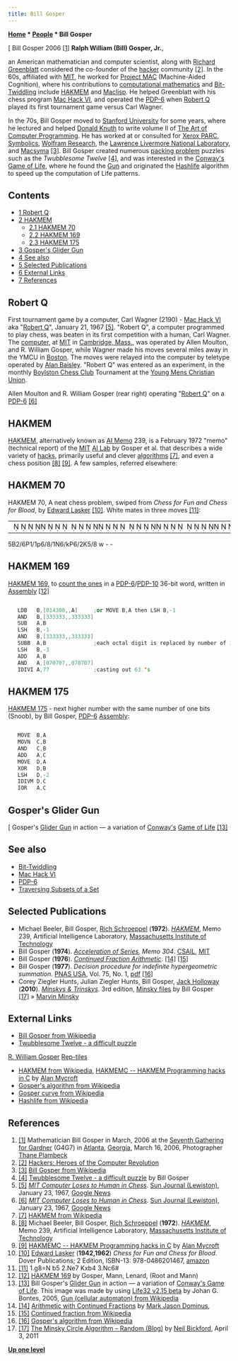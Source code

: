 ```yaml
---
title: Bill Gosper
---
```

**[Home](Home "Home") * [People](People "People") * Bill Gosper**

\[ Bill Gosper 2006 <a id="cite-note-1" href="#cite-ref-1">[1]</a>
**Ralph William (Bill) Gosper, Jr.**,

an American mathematician and computer scientist, along with [Richard Greenblatt](Richard_Greenblatt "Richard Greenblatt") considered the co-founder of the [hacker](https://en.wikipedia.org/wiki/Hacker_culture) community <a id="cite-note-2" href="#cite-ref-2">[2]</a>. In the 60s, affiliated with [MIT](Massachusetts_Institute_of_Technology "Massachusetts Institute of Technology"), he worked for [Project MAC](https://en.wikipedia.org/wiki/Project_MAC%7CProject) (Machine-Aided Cognition), where his contributions to [computational mathematics](https://en.wikipedia.org/wiki/Computational_mathematics) and [Bit-Twiddling](Bit-Twiddling "Bit-Twiddling") include [HAKMEM](#hakmem) and [Maclisp](index.php?title=Lisp&action=edit&redlink=1 "Lisp (page does not exist)"). He helped Greenblatt with his chess program [Mac Hack VI](Mac_Hack "Mac Hack"), and operated the [PDP-6](PDP-6 "PDP-6") when [Robert Q](Mac_Hack#RobertQ "Mac Hack") played its first tournament game versus Carl Wagner.

In the 70s, Bill Gosper moved to [Stanford University](Stanford_University "Stanford University") for some years, where he lectured and helped [Donald Knuth](Donald_Knuth "Donald Knuth") to write volume II of [The Art of Computer Programming](https://en.wikipedia.org/wiki/The_Art_of_Computer_Programming). He has worked at or consulted for [Xerox PARC](https://en.wikipedia.org/wiki/PARC_%28company%29), [Symbolics](https://en.wikipedia.org/wiki/Symbolics), [Wolfram Research](https://en.wikipedia.org/wiki/Wolfram_Research), the [Lawrence Livermore National Laboratory](Lawrence_Livermore_National_Laboratory "Lawrence Livermore National Laboratory"), and [Macsyma](https://en.wikipedia.org/wiki/Macsyma) <a id="cite-note-3" href="#cite-ref-3">[3]</a>. Bill Gosper created numerous [packing problem](https://en.wikipedia.org/wiki/Packing_problem) puzzles such as the *Twubblesome Twelve* <a id="cite-note-4" href="#cite-ref-4">[4]</a>, and was interested in the [Conway's](John_H._Conway "John H. Conway") [Game of Life](https://en.wikipedia.org/wiki/Conway%27s_Game_of_Life), where he found the [Gun](https://en.wikipedia.org/wiki/Gun_%28cellular_automaton%29%7CGlider) and originated the [Hashlife](https://en.wikipedia.org/wiki/Hashlife) algorithm to speed up the computation of Life patterns.

## Contents

- [1 Robert Q](#robert-q)
- [2 HAKMEM](#hakmem)
  - [2.1 HAKMEM 70](#hakmem-70)
  - [2.2 HAKMEM 169](#hakmem-169)
  - [2.3 HAKMEM 175](#hakmem-175)
- [3 Gosper's Glider Gun](#gosper.27s-glider-gun)
- [4 See also](#see-also)
- [5 Selected Publications](#selected-publications)
- [6 External Links](#external-links)
- [7 References](#references)

## Robert Q

First tournament game by a computer, Carl Wagner (2190) - [Mac Hack VI](Mac_Hack "Mac Hack") aka "[Robert Q](Template:Robert_Q "Template:Robert Q")", January 21, 1967 <a id="cite-note-5" href="#cite-ref-5">[5]</a>.
"Robert Q", a computer programmed to play chess, was beaten in its first competition with a human, Carl Wagner. The [computer](PDP-6 "PDP-6"), at [MIT](Massachusetts_Institute_of_Technology "Massachusetts Institute of Technology") in [Cambridge, Mass.](https://en.wikipedia.org/wiki/Cambridge,_Massachusetts), was operated by Allen Moulton, and R. William Gosper, while Wagner made his moves several miles away in the YMCU in [Boston](https://en.wikipedia.org/wiki/Boston). The moves were relayed into the computer by teletype operated by [Alan Baisley](Alan_Baisley "Alan Baisley"). "Robert Q" was entered as an experiment, in the monthly [Boylston Chess Club](http://www.boylstonchessclub.org/) Tournament at the [Young Mens Christian Union](https://en.wikipedia.org/wiki/Boston_Young_Men%27s_Christian_Union).

[](File:RobertQ1967.JPG)
Allen Moulton and R. William Gosper (rear right) operating "[Robert Q](Mac_Hack#RobertQ "Mac Hack")" on a [PDP-6](PDP-6 "PDP-6") <a id="cite-note-6" href="#cite-ref-6">[6]</a>

## HAKMEM

[HAKMEM](https://en.wikipedia.org/wiki/HAKMEM), alternatively known as [AI Memo](https://en.wikipedia.org/wiki/AI_Memo) 239, is a February 1972 "memo" (technical report) of the [MIT](Massachusetts_Institute_of_Technology "Massachusetts Institute of Technology") [AI Lab](https://en.wikipedia.org/wiki/MIT_Computer_Science_and_Artificial_Intelligence_Laboratory) by Gosper et al. that describes a wide variety of [hacks](https://en.wikipedia.org/wiki/Kludge#In_computer_science), primarily useful and clever [algorithms](Algorithms "Algorithms") <a id="cite-note-7" href="#cite-ref-7">[7]</a>, and even a chess position <a id="cite-note-8" href="#cite-ref-8">[8]</a> <a id="cite-note-9" href="#cite-ref-9">[9]</a>. A few samples, referred elsewhere:

## HAKMEM 70

HAKMEM 70, A neat chess problem, swiped from *Chess for Fun and Chess for Blood*, by [Edward Lasker](https://en.wikipedia.org/wiki/Edward_Lasker) <a id="cite-note-10" href="#cite-ref-10">[10]</a>. White mates in three moves <a id="cite-note-11" href="#cite-ref-11">[11]</a>:

|  |
| --- |
|                                                                                               ♗        ♙  ♟               ♘      ♚♙        ♔              |

5B2/6P1/1p6/8/1N6/kP6/2K5/8 w - -

## HAKMEM 169

[HAKMEM 169](Population_Count#HAKMEM169 "Population Count"), to [count the ones](Population_Count "Population Count") in a [PDP-6](PDP-6 "PDP-6")/[PDP-10](PDP-10 "PDP-10") 36-bit word, written in [Assembly](Assembly#HAKMEM169 "Assembly") <a id="cite-note-12" href="#cite-ref-12">[12]</a>

```C++

   LDB   B,[014300,,A]     ;or MOVE B,A then LSH B,-1
   AND   B,[333333,,333333]
   SUB   A,B
   LSH   B,-1
   AND   B,[333333,,333333]
   SUBB  A,B               ;each octal digit is replaced by number of 1's in it
   LSH   B,-3
   ADD   A,B
   AND   A,[070707,,070707]
   IDIVI A,77              ;casting out 63.'s

```

## HAKMEM 175

[HAKMEM 175](Traversing_Subsets_of_a_Set#Snoob "Traversing Subsets of a Set") - next higher number with the same number of one bits (Snoob), by Bill Gosper, [PDP-6](PDP-6 "PDP-6") [Assembly](Assembly "Assembly"):

```C++

   MOVE  B,A
   MOVN  C,B
   AND   C,B
   ADD   A,C
   MOVE  D,A
   XOR   D,B
   LSH   D,-2
   IDIVM D,C
   IOR   A,C

```

## Gosper's Glider Gun

\[
Gosper's [Glider Gun](https://en.wikipedia.org/wiki/Gun_%28cellular_automaton%29) in action — a variation of [Conway's](John_H._Conway "John H. Conway") [Game of Life](https://en.wikipedia.org/wiki/Conway%27s_Game_of_Life) <a id="cite-note-13" href="#cite-ref-13">[13]</a>

## See also

- [Bit-Twiddling](Bit-Twiddling "Bit-Twiddling")
- [Mac Hack VI](Mac_Hack "Mac Hack")
- [PDP-6](PDP-6 "PDP-6")
- [Traversing Subsets of a Set](Traversing_Subsets_of_a_Set "Traversing Subsets of a Set")

## Selected Publications

- Michael Beeler, Bill Gosper, [Rich Schroeppel](https://en.wikipedia.org/wiki/Richard_Schroeppel) (**1972**). *[HAKMEM](https://dspace.mit.edu/handle/1721.1/6086)*, Memo 239, Artificial Intelligence Laboratory, [Massachusetts Institute of Technology](Massachusetts_Institute_of_Technology "Massachusetts Institute of Technology")
- Bill Gosper (**1974**). *[Acceleration of Series](https://dspace.mit.edu/handle/1721.1/6088), Memo 304*. [CSAIL](https://en.wikipedia.org/wiki/MIT_Computer_Science_and_Artificial_Intelligence_Laboratory), [MIT](Massachusetts_Institute_of_Technology "Massachusetts Institute of Technology")
- Bill Gosper (**1976**). *[Continued Fraction Arithmetic](https://perl.plover.com/classes/cftalk/INFO/gosper.txt)*. <a id="cite-note-14" href="#cite-ref-14">[14]</a> <a id="cite-note-15" href="#cite-ref-15">[15]</a>
- Bill Gosper (**1977**). *Decision procedure for indefinite hypergeometric summation*. [PNAS USA](https://en.wikipedia.org/wiki/Proceedings_of_the_National_Academy_of_Sciences_of_the_United_States_of_America), Vol. 75, No. 1, [pdf](http://www.pnas.org/content/75/1/40.full.pdf) <a id="cite-note-16" href="#cite-ref-16">[16]</a>
- Corey Ziegler Hunts, Julian Ziegler Hunts, Bill Gosper, [Jack Holloway](Jack_Holloway "Jack Holloway") (**2010**). *[Minskys & Trinskys](http://www.blurb.com/b/2172660-minskys-trinskys-3rd-edition)*. 3rd edition, [Minsky files](http://gosper.org/Minskys/) by Bill Gosper <a id="cite-note-17" href="#cite-ref-17">[17]</a> » [Marvin Minsky](Marvin_Minsky "Marvin Minsky")

## External Links

- [Bill Gosper from Wikipedia](https://en.wikipedia.org/wiki/Bill_Gosper)
- [Twubblesome Twelve - a difficult puzzle](http://gosper.org/)

[R. William Gosper](http://gosper.org/bill.html)
[Rep-tiles](http://www.tweedledum.com/rwg/)

- [HAKMEM from Wikipedia](https://en.wikipedia.org/wiki/HAKMEM), [HAKMEMC -- HAKMEM Programming hacks in C](http://www.cl.cam.ac.uk/~am21/hakmemc.html) by [Alan Mycroft](http://www.cl.cam.ac.uk/~am21/)
- [Gosper's algorithm from Wikipedia](https://en.wikipedia.org/wiki/Gosper%27s_algorithm)
- [Gosper curve from Wikipedia](https://en.wikipedia.org/wiki/Gosper_curve)
- [Hashlife from Wikipedia](https://en.wikipedia.org/wiki/Hashlife)

## References

1. <a id="cite-ref-1" href="#cite-note-1">[1]</a> Mathematician Bill Gosper in March, 2006 at the [Seventh Gathering for Gardner](http://www.ifp.illinois.edu/~sdickson/G4G7/G4G7_Trip_Report.html) (G4G7) in [Atlanta](https://en.wikipedia.org/wiki/Atlanta), [Georgia](https://en.wikipedia.org/wiki/Georgia_%28U.S._state%29), March 16, 2006, Photographer [Thane Plambeck](http://www.flickr.com/people/thane/)
1. <a id="cite-ref-2" href="#cite-note-2">[2]</a> [Hackers: Heroes of the Computer Revolution](https://en.wikipedia.org/wiki/Hackers:_Heroes_of_the_Computer_Revolution)
1. <a id="cite-ref-3" href="#cite-note-3">[3]</a> [Bill Gosper from Wikipedia](https://en.wikipedia.org/wiki/Bill_Gosper)
1. <a id="cite-ref-4" href="#cite-note-4">[4]</a> [Twubblesome Twelve - a difficult puzzle](http://gosper.org/) by Bill Gosper
1. <a id="cite-ref-5" href="#cite-note-5">[5]</a> *[MIT Computer Loses to Human in Chess](http://news.google.com/newspapers?nid=1928&dat=19670123&id=O2ggAAAAIBAJ&sjid=1GYFAAAAIBAJ&pg=2308,2313204)*. [Sun Journal (Lewiston)](https://en.wikipedia.org/wiki/Sun_Journal_%28Lewiston%29), January 23, 1967, [Google News](https://en.wikipedia.org/wiki/Google_News)
1. <a id="cite-ref-6" href="#cite-note-6">[6]</a> *[MIT Computer Loses to Human in Chess](https://news.google.com/newspapers?nid=1928&dat=19670123&id=O2ggAAAAIBAJ&sjid=1GYFAAAAIBAJ&pg=2308,2313204&hl=en)*. [Sun Journal (Lewiston)](https://en.wikipedia.org/wiki/Sun_Journal_%28Lewiston%29), January 23, 1967, [Google News](https://en.wikipedia.org/wiki/Google_News)
1. <a id="cite-ref-7" href="#cite-note-7">[7]</a> [HAKMEM from Wikipedia](https://en.wikipedia.org/wiki/HAKMEM)
1. <a id="cite-ref-8" href="#cite-note-8">[8]</a> Michael Beeler, Bill Gosper, [Rich Schroeppel](https://en.wikipedia.org/wiki/Richard_Schroeppel) (**1972**). *[HAKMEM](https://dspace.mit.edu/handle/1721.1/6086)*, Memo 239, Artificial Intelligence Laboratory, [Massachusetts Institute of Technology](Massachusetts_Institute_of_Technology "Massachusetts Institute of Technology")
1. <a id="cite-ref-9" href="#cite-note-9">[9]</a> [HAKMEMC -- HAKMEM Programming hacks in C](http://www.cl.cam.ac.uk/~am21/hakmemc.html) by [Alan Mycroft](http://www.cl.cam.ac.uk/~am21/)
1. <a id="cite-ref-10" href="#cite-note-10">[10]</a> [Edward Lasker](https://en.wikipedia.org/wiki/Edward_Lasker) (**1942,1962**) *Chess for Fun and Chess for Blood*. Dover Publications; 2 Edition, ISBN-13: 978-0486201467, [amazon](http://www.amazon.com/Chess-Fun-Blood-Edward-Lasker/dp/0486201465)
1. <a id="cite-ref-11" href="#cite-note-11">[11]</a> 1.g8=N b5 2.Ne7 Kxb4 3.Nc6#
1. <a id="cite-ref-12" href="#cite-note-12">[12]</a> [HAKMEM 169](Population_Count#HAKMEM169 "Population Count") by Gosper, Mann, Lenard, (Root and Mann)
1. <a id="cite-ref-13" href="#cite-note-13">[13]</a> Bill Gosper's [Glider Gun](https://en.wikipedia.org/wiki/Gun_%28cellular_automaton%29) in action — a variation of [Conway's Game of Life](https://en.wikipedia.org/wiki/Conway%27s_Game_of_Life). This image was made by using [Life32 v2.15 beta](http://psoup.math.wisc.edu/Life32.html) by Johan G. Bontes, 2005, [Gun (cellular automaton) from Wikipedia](https://en.wikipedia.org/wiki/Gun_%28cellular_automaton%29)
1. <a id="cite-ref-14" href="#cite-note-14">[14]</a> [Arithmetic with Continued Fractions](https://perl.plover.com/yak/cftalk/) by [Mark Jason Dominus](https://en.wikiquote.org/wiki/Mark_Jason_Dominus),
1. <a id="cite-ref-15" href="#cite-note-15">[15]</a> [Continued fraction from Wikipedia](https://en.wikipedia.org/wiki/Continued_fraction)
1. <a id="cite-ref-16" href="#cite-note-16">[16]</a> [Gosper's algorithm from Wikipedia](https://en.wikipedia.org/wiki/Gosper%27s_algorithm)
1. <a id="cite-ref-17" href="#cite-note-17">[17]</a> [The Minsky Circle Algorithm – Random (Blog)](https://nbickford.wordpress.com/2011/04/03/the-minsky-circle-algorithm/) by [Neil Bickford](https://nbickford.wordpress.com/author/nbickford/), April 3, 2011

**[Up one level](People "People")**


